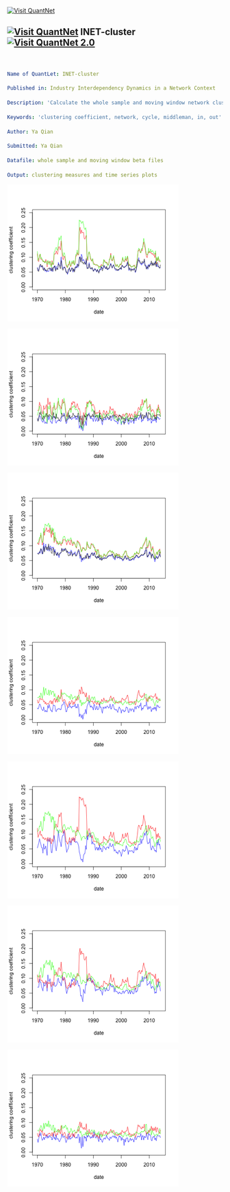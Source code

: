 [<img src="https://github.com/QuantLet/Styleguide-and-FAQ/blob/master/pictures/banner.png" width="888" alt="Visit QuantNet">](http://quantlet.de/)

## [<img src="https://github.com/QuantLet/Styleguide-and-FAQ/blob/master/pictures/qloqo.png" alt="Visit QuantNet">](http://quantlet.de/) **INET-cluster** [<img src="https://github.com/QuantLet/Styleguide-and-FAQ/blob/master/pictures/QN2.png" width="60" alt="Visit QuantNet 2.0">](http://quantlet.de/)

```yaml


Name of QuantLet: INET-cluster

Published in: Industry Interdependency Dynamics in a Network Context

Description: 'Calculate the whole sample and moving window network clustering coefficients of industry portfolios'

Keywords: 'clustering coefficient, network, cycle, middleman, in, out'

Author: Ya Qian

Submitted: Ya Qian

Datafile: whole sample and moving window beta files

Output: clustering measures and time series plots

```

![Picture1](ccplot_lowertail.png)

![Picture2](ccplot_median.png)

![Picture3](ccplot_uppertail.png)

![Picture4](cyclesplot.png)

![Picture5](insplot.png)

![Picture6](middlemenplot.png)

![Picture7](outplot.png)